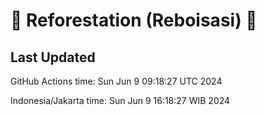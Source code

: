 
# 🌳 Reforestation (Reboisasi) 🌲

## Last Updated

GitHub Actions time: Sun Jun  9 09:18:27 UTC 2024

Indonesia/Jakarta time: Sun Jun  9 16:18:27 WIB 2024

